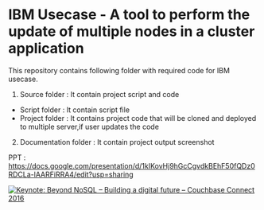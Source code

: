 # IBM Usecase - A tool to perform the update of multiple nodes in a cluster application

This repository contains following folder with required code for IBM usecase.

1. Source folder : It contain project script and code
  * Script folder : It contain script file 
  * Project folder : It contains project code that will be cloned and deployed to multiple server,if user updates the code
2. Documentation folder : It contain project output screenshot

PPT : https://docs.google.com/presentation/d/1kIKovHj9hGcCgvdkBEhF50fQDz0RDCLa-lAARFiRRA4/edit?usp=sharing
          

[![Keynote: Beyond NoSQL – Building a digital future – Couchbase Connect 2016](https://img.youtube.com/vi/Bq8zkcbnRac/0.jpg)](https://youtu.be/8V6gZrrgG2M) 
